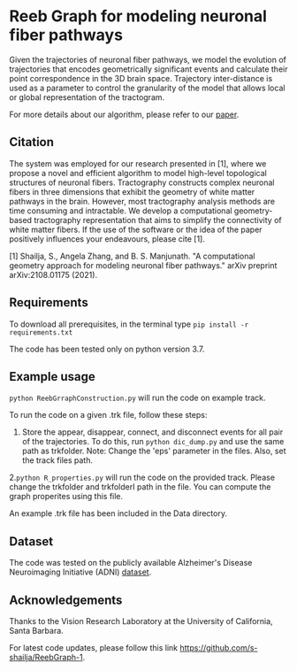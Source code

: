 # Reeb Graph for modeling neuronal fiber pathways

Given the trajectories of neuronal fiber pathways, we model the evolution of trajectories that encodes geometrically significant events and calculate their point correspondence in the 3D brain space. Trajectory inter-distance is used as a parameter to control the granularity of the model that allows local or global representation of the tractogram. 

For more details about our algorithm, please refer to our [paper](https://arxiv.org/abs/2108.01175).

## Citation

The system was employed for our research presented in [1], where we propose a novel and efficient algorithm to model high-level topological structures of neuronal fibers. Tractography constructs complex neuronal fibers in three dimensions that exhibit the geometry of white matter pathways in the brain. However, most tractography analysis methods are time consuming and intractable. We develop a computational geometry-based tractography representation that aims to simplify the connectivity of white matter fibers. If the use of the software or the idea of the paper positively influences your endeavours, please cite [1].

[1] Shailja, S., Angela Zhang, and B. S. Manjunath. "A computational geometry approach for modeling neuronal fiber pathways." arXiv preprint arXiv:2108.01175 (2021).

## Requirements

To download all prerequisites, in the terminal type
`pip install -r requirements.txt`

The code has been tested only on python version 3.7.


## Example usage

`python ReebGrraphConstruction.py` will run the code on example track.

 To run the code on a given .trk file, follow these steps:
 1. Store the appear, disappear, connect, and disconnect events for all pair of the trajectories. To do this, run `python dic_dump.py` and use the same path as trkfolder. Note: Change the 'eps' parameter in the files. Also, set the track files path.

 2.`python R_properties.py` will run the code on the provided track. Please change the trkfolder and trkfolderI path in the file. You can compute the graph properites using this file.
 
 An example .trk file has been included in the Data directory.

## Dataset

The code was tested on the publicly available Alzheimer's Disease Neuroimaging Initiative (ADNI) [dataset](http://adni.loni.usc.edu/).

## Acknowledgements

Thanks to the Vision Research Laboratory at the University of California, Santa Barbara.

For latest code updates, please follow this link https://github.com/s-shailja/ReebGraph-1.
